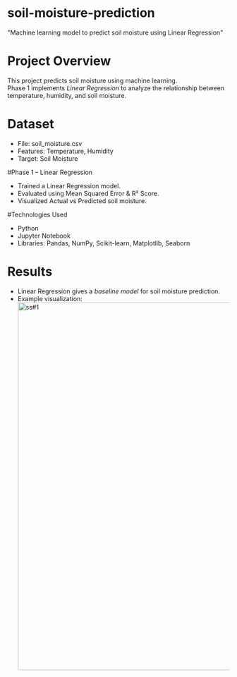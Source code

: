# soil-moisture-prediction
"Machine learning model to predict soil moisture using Linear Regression"

#  Project Overview
This project predicts soil moisture using machine learning.  
Phase 1 implements *Linear Regression* to analyze the relationship between temperature, humidity, and soil moisture.

# Dataset
- File: soil_moisture.csv
- Features:  Temperature,  Humidity
- Target:  Soil Moisture
  
#Phase 1 
– Linear Regression
- Trained a Linear Regression model.
- Evaluated using Mean Squared Error & R² Score.
- Visualized Actual vs Predicted soil moisture.

#Technologies Used
- Python  
- Jupyter Notebook   
- Libraries: Pandas, NumPy, Scikit-learn, Matplotlib, Seaborn  

# Results
- Linear Regression gives a *baseline model* for soil moisture prediction.  
- Example visualization:
  <img width="931" height="834" alt="ss#1" src="https://github.com/user-attachments/assets/a7ecf333-caf0-498a-af30-5be3d742e81f" />


